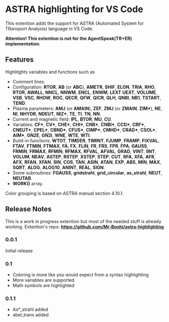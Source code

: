 # ASTRA highlighting for VS Code

This extention adds the support for ASTRA (Automated System for TRansport Analysis) language in VS Code.


**Attention! This extention is not for the AgentSpeak(TR+ER) implementation.**

## Features
Highlitghts variables and functions such as
* Сomment lines.
* Configuration: **RTOR**, **AB** (or **ABC**), **AMETR**, **SHIF**, **ELON**, **TRIA**, **RHO**, **RTOR**, **AWALL**, **NNCL**, **NNWM**, **ENCL**, **ENWM**, **LEXT** **UEXT**, **VOLUME**, **VSB**, **VSC**, **RHOW**, **ROC**, **QECR**, **QFW**, **QICR**, **QLH**, **QNBI**, **NB1**, **TSTART**, **TEND**.
* Plasma parameters: **AMJ** (or **AMAIN**), **ZEF**, **ZMJ** (or **ZMAIN**, **ZIM\***), **NE**, **NI**, **NHYDR**, **NDEUT**, **NIZ\***, **TE**, **TI**, **TN**, **NN**.
* Current and magnetic field: **IPL**, **BTOR**, **MU**, **CU**.
* Variables: **CF\***, **CV\***, **CHE\***, **CHI\***, **CNB\***, **CNBI\***, **CCD\***, **CRF\***, **CNEUT\***, **CPEL\***, **CBND\***, **CFUS\***, **CIMP\***, **CMHD\***, **CRAD\***, **CSOL\***, **AIM\***, **GN2E**, **GN2I**, **WNE**, **WTE**, **WTI**.
* Build-in functions: **WTOT**, **TIMDER**, **TIMINT**, **FJUMP**, **FRAMP**, **FIXVAL**, **FTAV**, **FTMIN**, **FTMAX**, **FA**, **FX**, **FLIN**, **FR**, **FRS**, **FPR**, **FPA**, **GAUSS**, **FRMIN**, **FRMAX**, **RFMIN**, **RFMAX**, **RFVAL**, **AFVAL**, **GRAD**, **VINT**, **IINT**, **VOLUM**, **NEAV**, **ASTEP**, **RSTEP**, **XSTEP**, **STEP**, **CUT**, **RFA**, **XFA**, **AFR**, **AFX**, **RFAN**, **XFAN**, **SIN**, **COS**, **TAN**, **ASIN**, **ATAN**, **EXP**, **ABS**, **MIN**, **MAX**, **SQRT**, **ALOG**, **ALOG10**, **ANINT**, **REAL**, **SIGN**.
* Some subroutines: **FGAUSS**, **gridstrahl**, **grid_circular**, **as_strahl**, **NEUT**, **NEUTAB**.
* **WORK()** array.

Color grouping is based on ASTRA manual section 4.10.1.

## Release Notes

This is a work in progress extention but most of the needed stuff is already working.
Extention's repo: __https://github.com/Mr-Boshi/astra-highlighting__


### 0.0.1

Initial release

### 0.1

* Coloring is more like you would expect from a syntax highlighting
* More variables are supported
* Math symbols are highlighted

### 0.1.1

* As*_strahl added
* abel_trans added


